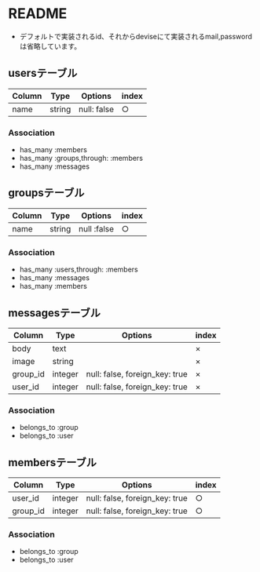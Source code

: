 # README

* デフォルトで実装されるid、それからdeviseにて実装されるmail,passwordは省略しています。　


## usersテーブル
|Column|Type|Options|index|
|------|----|-------|-----|
|name|string|null: false|○|


### Association
- has_many :members
- has_many :groups,through: :members
- has_many :messages

## groupsテーブル
|Column|Type|Options|index|
|------|----|-------|-----|
|name|string|null :false|○|


### Association
- has_many :users,through: :members
- has_many :messages
- has_many :members


## messagesテーブル
|Column|Type|Options|index|
|------|----|-------|-----|
|body|text|  |×|
|image|string| |×|
|group_id|integer|null: false, foreign_key: true|×|
|user_id|integer|null: false, foreign_key: true|×|


### Association

- belongs_to :group
- belongs_to :user


## membersテーブル
|Column|Type|Options|index|
|------|----|-------|-----|
|user_id|integer|null: false, foreign_key: true|○|
|group_id|integer|null: false, foreign_key: true|○|


### Association
- belongs_to :group
- belongs_to :user


